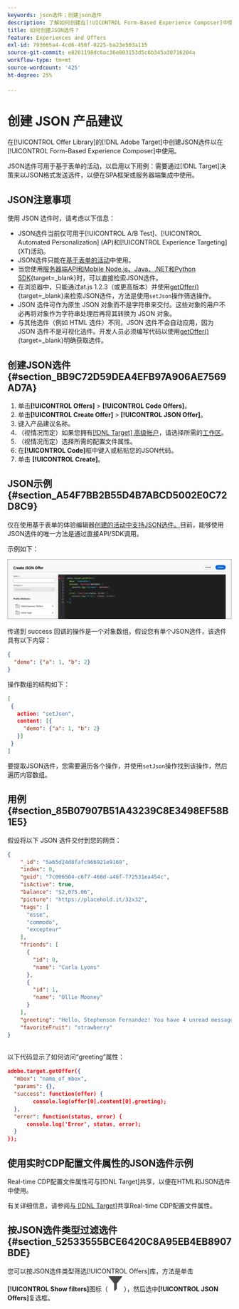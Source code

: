 ```yaml
---
keywords: json选件；创建json选件
description: 了解如何创建在[!UICONTROL Form-Based Experience Composer]中使用的JSON选件。
title: 如何创建JSON选件？
feature: Experiences and Offers
exl-id: 793665a4-4cd6-458f-8225-ba23e503a115
source-git-commit: e8201198dc6ac36e803153d5c6b345a30716204a
workflow-type: tm+mt
source-wordcount: '425'
ht-degree: 25%

---
```


# 创建 JSON 产品建议

在[!UICONTROL Offer Library]的[!DNL Adobe Target]中创建JSON选件以在[!UICONTROL Form-Based Experience Composer]中使用。

JSON选件可用于基于表单的活动，以启用以下用例：需要通过[!DNL Target]决策来以JSON格式发送选件，以便在SPA框架或服务器端集成中使用。

## JSON注意事项

使用 JSON 选件时，请考虑以下信息：

* JSON选件当前仅可用于[!UICONTROL A/B Test]、[!UICONTROL Automated Personalization] (AP)和[!UICONTROL Experience Targeting] (XT)活动。
* JSON选件只能在[基于表单的活动](/help/main/c-experiences/form-experience-composer.md)中使用。
* 当您使用[服务器端API和Mobile Node.js、Java、.NET和Python SDK](https://experienceleague.adobe.com/zh-hans/docs/target-dev/developer/server-side/server-side-overview){target=_blank}时，可以直接检索JSON选件。
* 在浏览器中，只能通过at.js 1.2.3（或更高版本）并使用[getOffer()](https://experienceleague.adobe.com/zh-hans/docs/target-dev/developer/client-side/at-js-implementation/functions-overview/adobe-target-getoffer){target=_blank}来检索JSON选件，方法是使用`setJson`操作筛选操作。
* JSON 选件可作为原生 JSON 对象而不是字符串来交付。这些对象的用户不必再将对象作为字符串处理后再将其转换为 JSON 对象。
* 与其他选件（例如 HTML 选件）不同，JSON 选件不会自动应用，因为 JSON 选件不是可视化选件。开发人员必须编写代码以使用[getOffer()](https://experienceleague.adobe.com/zh-hans/docs/target-dev/developer/client-side/at-js-implementation/functions-overview/adobe-target-getoffer){target=_blank}明确获取选件。

## 创建JSON选件 {#section_BB9C72D59DEA4EFB97A906AE7569AD7A}

1. 单击&#x200B;**[!UICONTROL Offers]** > **[!UICONTROL Code Offers]**。
1. 单击&#x200B;**[!UICONTROL Create Offer]** > **[!UICONTROL JSON Offer]**。
1. 键入产品建议名称。
1. （视情况而定）如果您拥有[[!DNL Target] 高级帐户](/help/main/c-intro/intro.md#premium)，请选择所需的[工作区](/help/main/administrating-target/c-user-management/property-channel/property-channel.md#workspace)。
1. （视情况而定）选择所需的配置文件属性。
1. 在&#x200B;**[!UICONTROL Code]**&#x200B;框中键入或粘贴您的JSON代码。
1. 单击 **[!UICONTROL Create]**。

## JSON示例 {#section_A54F7BB2B55D4B7ABCD5002E0C72D8C9}

仅在使用基于表单的体验编辑器[创建的活动中支持JSON选件。 &#x200B;](/help/main/c-experiences/form-experience-composer.md)目前，能够使用JSON选件的唯一方法是通过直接API/SDK调用。

示例如下：

![创建JSON选件对话框](/help/main/c-experiences/c-manage-content/assets/json-example.png)

传递到 success 回调的操作是一个对象数组。假设您有单个JSON选件，该选件具有以下内容：

```json
{ 
  "demo": {"a": 1, "b": 2} 
}
```

操作数组的结构如下：

```json
[ 
 { 
   action: "setJson", 
   content: [{ 
     "demo": {"a": 1, "b": 2} 
   }] 
 }  
]
```

要提取JSON选件，您需要遍历各个操作，并使用`setJson`操作找到该操作，然后遍历内容数组。

## 用例 {#section_85B07907B51A43239C8E3498EF58B1E5}

假设将以下 JSON 选件交付到您的网页：

```json
{ 
    "_id": "5a65d24d8fafc966921e9169", 
    "index": 0, 
    "guid": "7c006504-c6f7-468d-a46f-f72531ea454c", 
    "isActive": true, 
    "balance": "$2,075.06", 
    "picture": "https://placehold.it/32x32", 
    "tags": [ 
      "esse", 
      "commodo", 
      "excepteur"
    ], 
    "friends": [ 
      { 
        "id": 0, 
        "name": "Carla Lyons" 
      }, 
      { 
        "id": 1, 
        "name": "Ollie Mooney" 
      } 
    ], 
    "greeting": "Hello, Stephenson Fernandez! You have 4 unread messages.", 
    "favoriteFruit": "strawberry" 
} 
  
```

以下代码显示了如何访问“greeting”属性：

```json
adobe.target.getOffer({   
  "mbox": "name_of_mbox", 
  "params": {}, 
  "success": function(offer) {           
        console.log(offer[0].content[0].greeting); 
  },   
  "error": function(status, error) {           
      console.log('Error', status, error); 
  } 
});
```

## 使用实时CDP配置文件属性的JSON选件示例

Real-time CDP配置文件属性可与[!DNL Target]共享，以便在HTML和JSON选件中使用。

有关详细信息，请参阅[与 [!DNL Target]](/help/main/c-integrating-target-with-mac/integrating-with-rtcdp.md#rtcdp-profile-attributes)共享Real-time CDP配置文件属性。

## 按JSON选件类型过滤选件 {#section_52533555BCE6420C8A95EB4EB8907BDE}

您可以按JSON选件类型筛选[!UICONTROL Offers]库，方法是单击&#x200B;**[!UICONTROL Show filters]**&#x200B;图标（![显示筛选器图标](/help/main/assets/icons/Filter.svg)），然后选中&#x200B;**[!UICONTROL JSON Offers]**&#x200B;复选框。
